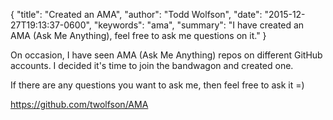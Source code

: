 {
  "title": "Created an AMA",
  "author": "Todd Wolfson",
  "date": "2015-12-27T19:13:37-0600",
  "keywords": "ama",
  "summary": "I have created an AMA (Ask Me Anything), feel free to ask me questions on it."
}

On occasion, I have seen AMA (Ask Me Anything) repos on different GitHub accounts. I decided it's time to join the bandwagon and created one.

If there are any questions you want to ask me, then feel free to ask it =)

https://github.com/twolfson/AMA
